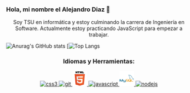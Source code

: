 <h3 align="left">Hola, mi nombre el Alejandro Diaz 👋</h3>

<p align="center">Soy TSU en informática y estoy culminando la carrera de Ingeniería en Software. Actualmente estoy practicando JavaScript para empezar a trabajar.</p>

![Anurag's GitHub stats](https://github-readme-stats.vercel.app/api?username=anuraghazra&show_icons=true&theme=codeSTACKr)
[![Top Langs](https://github-readme-stats.vercel.app/api/top-langs/?username=anuraghazra&show_icons=true&theme=codeSTACKr)




<h3 align= "center">Idiomas y Herramientas:</h3>

<p align="center"> <a href="https://www.w3schools.com/css/" target="_blank" rel="noreferrer"> <img src="https://raw.githubusercontent. com/devicons/devicon/master/icons/css3/css3-original-wordmark.svg" alt="css3" width="40" height="40"/> </a> <a href="https:// git-scm.com/" target="_blank" rel="noreferrer"> <img src="https://www.vectorlogo.zone/logos/git-scm/git-scm-icon.svg" alt=" git" width="40" height="40"/> </a> <a href="https://www.w3.org/html/" target="_blank" rel="noreferrer"> <img src ="https://raw.githubusercontent.com/devicons/devicon/master/icons/html5/html5-original-wordmark.svg" alt="html5" width="40" height="40"/> </a> <a href="https:// developer.mozilla.org/en-US/docs/Web/JavaScript" target="_blank" rel="noreferrer"> <img src="https://raw.githubusercontent.com/devicons/devicon/master/icons/ javascript/javascript-original.svg" alt="javascript" width="40" height="40"/> </a> <a href="https://www.mysql.com/" target="_blank" rel="noreferrer"> <img src="https://raw.githubusercontent.com/devicons/devicon/master/icons/mysql/mysql-original-wordmark.svg" alt="mysql" width="40" height ="40"/> </a> <a href="https://nodejs.org" target="_blank" rel="noreferrer"> <img src="https://raw.githubusercontent.com/devicons/devicon /master/icons/nodejs/nodejs-original-wordmark.svg" alt="nodejs" width="40" height="40"/> </a> </p>

